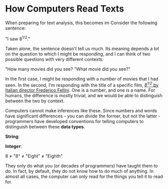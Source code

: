 # How Computers Read Texts

When preparing for text analysis, this becomes im 
Consider the following sentence:

"I saw 8<sup>1/2</sup>."

Taken alone, the sentence doesn't tell us much. Its meaning depends a lot on the question to which I might be responding, and I can think of two possible questions with very different contexts:

"How many movies did you see?
"What movie did you see?"

In the first case, I might be responding with a number of movies that I had seen. In the second, I'm responding with the title of a specific film, [*8<sup>1/2</sup>* by Italian director Frederico Fellini](https://en.wikipedia.org/wiki/8%C2%BD). One is a number, and one is a name. For humans, the difference is mostly trivial, and we would be able to distinguish between the two by context.

Computers cannot make inferences like these. Since numbers and words have significant differences - you can divide the former, but not the latter - programmers have developed conventions for telling computers to distinguish between these **data types**.

**String**:

**Integer**: 

8 ≠ "8" ≠ "Eight" ≠ "Eighth"

They only do what you (or decades of programmers) have taught them to do. In fact, by default, they do not know how to do much of anything. In almost all cases, the computer can only read for the things you tell it to read for. 